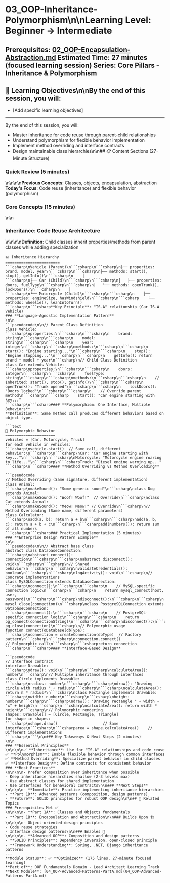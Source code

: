 # 03_OOP-Inheritance-Polymorphism\n\n**Learning Level**: Beginner → Intermediate
**Prerequisites**: [02_OOP-Encapsulation-Abstraction.md](02_OOP-Encapsulation-Abstraction.md)
**Estimated Time**: 27 minutes (focused learning session)
**Series**: Core Pillars - Inheritance & Polymorphism
---
## 🎯 Learning Objectives\n\nBy the end of this session, you will:
- [Add specific learning objectives]
---
By the end of this session, you will:
- Master inheritance for code reuse through parent-child relationships
- Understand polymorphism for flexible behavior implementation
- Implement method overriding and interface contracts
- Design maintainable class hierarchies\n\n## 📋 Content Sections (27-Minute Structure)
### Quick Review (5 minutes)\n\n\n\n**Previous Concepts**: Classes, objects, encapsulation, abstraction
**Today's Focus**: Code reuse (inheritance) and flexible behavior (polymorphism)
### Core Concepts (15 minutes)\n\n
### **Inheritance: Code Reuse Architecture**\n\n\n\n**Definition**: Child classes inherit properties/methods from parent classes while adding specialization
```text
📊 Inheritance Hierarchy
========================
```csharp\nVehicle (Parent)\n```csharp\n```csharp\n├── properties: brand, model, year\n```csharp\n```csharp\n├── methods: start(), stop(), getInfo()\n```csharp\n    │
```csharp\n├── Car (Child)\n```csharp\n```csharp\n│   ├── properties: doors, fuelType\n```csharp\n```csharp\n│   └── methods: openTrunk(), lockDoors()\n```csharp\n    │
```csharp\n└── Motorcycle (Child)\n```csharp\n```csharp\n    ├── properties: engineSize, hasWindshield\n```csharp\n```csharp    └── methods: wheelie(), leanIntoTurn()```csharp\n```csharp**Key Principle**: "IS-A" relationship (Car IS-A Vehicle)
### **Language-Agnostic Implementation Pattern**\n\n```pseudocode\n\n// Parent Class Definition
class Vehicle:
```csharp\nproperties:\n```csharp\n```csharp\n    brand: string\n```csharp\n```csharp\n    model: string\n```csharp\n```csharp\n    year: integer\n```csharp\n```csharp\nmethods:\n```csharp\n```csharp\n    start(): "Engine starting..."\n```csharp\n```csharp\n    stop(): "Engine stopping..."\n```csharp\n```csharp\n    getInfo(): return brand + model + year\n```csharp\n// Child Class Definition
class Car extends Vehicle:
```csharp\nproperties:\n```csharp\n```csharp\n    doors: integer\n```csharp\n```csharp\n    fuelType: string\n```csharp\n```csharp\nmethods:\n```csharp\n```csharp\n    // Inherited: start(), stop(), getInfo()\n```csharp\n```csharp\n    openTrunk(): "Trunk opened"\n```csharp\n```csharp\n    lockDoors(): "Doors locked"\n```csharp\n```csharp\n    // Override parent method\n```csharp\n```csharp    start(): "Car engine starting with key..."```csharp\n```csharp#### **Polymorphism: One Interface, Multiple Behaviors**
**Definition**: Same method call produces different behaviors based on object type.
```text
🔄 Polymorphic Behavior
======================
vehicles = [Car, Motorcycle, Truck]
for each vehicle in vehicles:
```csharp\nvehicle.start()  // Same call, different behavior:\n```csharp\n```csharp\nCar: "Car engine starting with key..."\n```csharp\n```csharp\nMotorcycle: "Motorcycle engine roaring to life..."\n```csharp\n```csharpTruck: "Diesel engine warming up..."```csharp\n```csharp#### **Method Overriding vs Method Overloading**
```pseudocode
// Method Overriding (Same signature, different implementation)
class Animal:
```csharp\nmakeSound(): "Some generic sound"\n```csharp\nclass Dog extends Animal:
```csharp\nmakeSound(): "Woof! Woof!"  // Override\n```csharp\nclass Cat extends Animal:
```csharp\nmakeSound(): "Meow! Meow!" // Override\n```csharp\n// Method Overloading (Same name, different parameters)
class Calculator:
```csharp\nadd(a, b): return a + b\n```csharp\n```csharp\nadd(a, b, c): return a + b + c\n```csharp\n```csharpadd(numbers[]): return sum of all numbers```csharp\n```csharp### Practical Implementation (5 minutes)
### **Enterprise Design Pattern Example**\n\n```pseudocode\n\n// Abstract base class
abstract class DatabaseConnection:
```csharp\nabstract connect(): connection\n```csharp\n```csharp\nabstract disconnect(): void\n```csharp\n```csharp\n// Shared behavior\n```csharp\n```csharp\nvalidateCredentials(): boolean\n```csharp\n```csharp\nlogActivity(): void\n```csharp\n// Concrete implementations
class MySQLConnection extends DatabaseConnection:
```csharp\nconnect():\n```csharp\n```csharp\n    // MySQL-specific connection logic\n```csharp\n```csharp\n    return mysql_connect(host, user, password)\n```csharp\n```csharp\ndisconnect():\n```csharp\n```csharp\n    mysql_close(connection)\n```csharp\nclass PostgreSQLConnection extends DatabaseConnection:
```csharp\nconnect():\n```csharp\n```csharp\n    // PostgreSQL-specific connection logic\n```csharp\n```csharp\n    return pg_connect(connectionString)\n```csharp\n```csharp\ndisconnect():\n```csharp\n```csharp\n    pg_close(connection)\n```csharp\n// Polymorphic usage
function connectToDatabase(dbType):
```csharp\nconnection = createConnection(dbType)  // Factory pattern\n```csharp\n```csharp\nconnection.connect()                   // Polymorphic call\n```csharp\n```csharpreturn connection```csharp\n```csharp#### **Interface-Based Design**
```pseudocode
// Interface contract
interface Drawable:
```csharp\ndraw(): void\n```csharp\n```csharp\ncalculateArea(): number\n```csharp\n// Multiple inheritance through interfaces
class Circle implements Drawable:
```csharp\nradius: number\n```csharp\n```csharp\ndraw(): "Drawing circle with radius " + radius\n```csharp\n```csharp\ncalculateArea(): return π * radius²\n```csharp\nclass Rectangle implements Drawable:
```csharp\nwidth: number\n```csharp\n```csharp\nheight: number\n```csharp\n```csharp\ndraw(): "Drawing rectangle " + width + "x" + height\n```csharp\n```csharp\ncalculateArea(): return width * height\n```csharp\n// Polymorphic rendering
shapes: Drawable[] = [Circle, Rectangle, Triangle]
for shape in shapes:
```csharp\nshape.draw()                    // Same interface\n```csharp\n```csharparea = shape.calculateArea()    // Different implementations```csharp\n```\n\n### Key Takeaways & Next Steps (2 minutes)\n\n
### **Essential Principles**\n\n\n\n✅ **Inheritance**: Use for "IS-A" relationships and code reuse
✅ **Polymorphism**: Enable flexible behavior through common interfaces
✅ **Method Overriding**: Specialize parent behavior in child classes
✅ **Interface Design**: Define contracts for consistent behavior
### **Best Practices**\n\n\n\n- Prefer composition over inheritance when possible
- Keep inheritance hierarchies shallow (2-3 levels max)
- Use abstract classes for shared implementation
- Use interfaces for behavioral contracts\n\n### **Next Steps**\n\n\n\n- **Immediate**: Practice implementing inheritance hierarchies
- **Part 1D**: Advanced patterns (composition, design patterns)
- **Future**: SOLID principles for robust OOP design\n\n## 🔗 Related Topics
### Prerequisites Met ✅\n\n\n\n- **Part 1A**: Classes and Objects fundamentals
- **Part 1B**: Encapsulation and Abstraction\n\n### Builds Upon 🏗️\n\n\n\n- Object-oriented design principles
- Code reuse strategies
- Interface design patterns\n\n### Enables 🎯\n\n\n\n- **Advanced OOP**: Composition and design patterns
- **SOLID Principles**: Dependency inversion, open-closed principle
- **Framework Understanding**: Spring, .NET, Django inheritance patterns
---
**Module Status**: ✅ **Optimized** (175 lines, 27-minute focused learning)
**Part of**: OOP Fundamentals Domain - Lead Architect Learning Track
**Next Module**: [04_OOP-Advanced-Patterns-PartA.md](04_OOP-Advanced-Patterns-PartA.md)